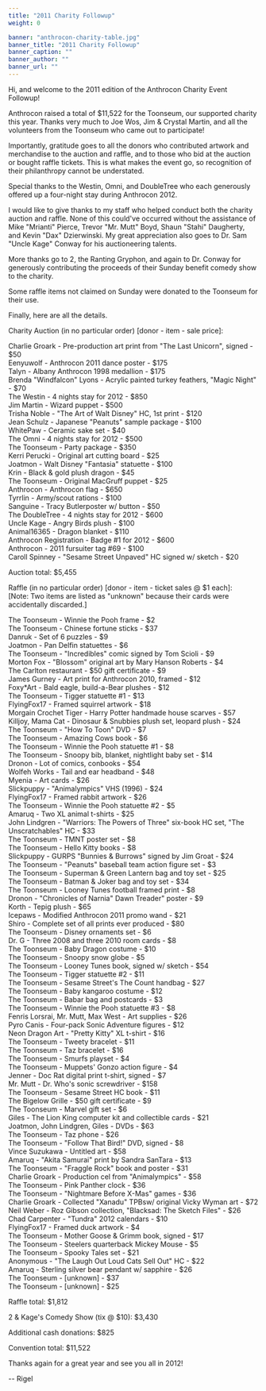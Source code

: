 ```yaml
---
title: "2011 Charity Followup"
weight: 0

banner: "anthrocon-charity-table.jpg"
banner_title: "2011 Charity Followup"
banner_caption: ""
banner_author: ""
banner_url: ""
---
```


Hi, and welcome to the 2011 edition of the Anthrocon Charity Event Followup!

Anthrocon raised a total of $11,522 for the Toonseum, our supported charity this year. Thanks very much to Joe Wos, Jim &amp; Crystal Martin, and all the volunteers from the Toonseum who came out to participate!

Importantly, gratitude goes to all the donors who contributed artwork and merchandise to the auction and raffle, and to those who bid at the auction or bought raffle tickets. This is what makes the event go, so recognition of their philanthropy cannot be understated.

Special thanks to the Westin, Omni, and DoubleTree who each generously offered up a four-night stay during Anthrocon 2012.

I would like to give thanks to my staff who helped conduct both the charity auction and raffle. None of this could've occurred without the assistance of Mike "Mrianti" Pierce, Trevor "Mr. Mutt" Boyd, Shaun "Stahi" Daugherty, and Kevin "Dax" Dzierwinski. My great appreciation also goes to Dr. Sam "Uncle Kage" Conway for his auctioneering talents.

More thanks go to 2, the Ranting Gryphon, and again to Dr. Conway for generously contributing the proceeds of their Sunday benefit comedy show to the charity.

Some raffle items not claimed on Sunday were donated to the Toonseum for their use.

Finally, here are all the details.

Charity Auction (in no particular order) [donor - item - sale price]:

Charlie Groark - Pre-production art print from "The Last Unicorn", signed - $50<br>
Eenyuwolf - Anthrocon 2011 dance poster - $175<br>
Talyn - Albany Anthrocon 1998 medallion - $175<br>
Brenda "Windfalcon" Lyons - Acrylic painted turkey feathers, "Magic Night" - $70<br>
The Westin - 4 nights stay for 2012 - $850<br>
Jim Martin - Wizard puppet - $500<br>
Trisha Noble - "The Art of Walt Disney" HC, 1st print - $120<br>
Jean Schulz - Japanese "Peanuts" sample package - $100<br>
WhitePaw - Ceramic sake set - $40<br>
The Omni - 4 nights stay for 2012 - $500<br>
The Toonseum - Party package - $350<br>
Kerri Perucki - Original art cutting board - $25<br>
Joatmon - Walt Disney "Fantasia" statuette - $100<br>
Krin - Black &amp; gold plush dragon - $45<br>
The Toonseum - Original MacGruff puppet - $25<br>
Anthrocon - Anthrocon flag - $650<br>
Tyrrlin - Army/scout rations - $100<br>
Sanguine - Tracy Butlerposter w/ button - $50<br>
The DoubleTree - 4 nights stay for 2012 - $600<br>
Uncle Kage - Angry Birds plush - $100<br>
Animal16365 - Dragon blanket - $110<br>
Anthrocon Registration - Badge #1 for 2012 - $600<br>
Anthrocon - 2011 fursuiter tag #69 - $100<br>
Caroll Spinney - "Sesame Street Unpaved" HC signed w/ sketch - $20

Auction total: $5,455

Raffle (in no particular order) [donor - item - ticket sales @ $1 each]:<br>
[Note: Two items are listed as "unknown" because their cards were accidentally discarded.]

The Toonseum - Winnie the Pooh frame - $2<br>
The Toonseum - Chinese fortune sticks - $37<br>
Danruk - Set of 6 puzzles - $9<br>
Joatmon - Pan Delfin statuettes - $6<br>
The Toonseum - "Incredibles" comic signed by Tom Scioli - $9<br>
Morton Fox - "Blossom" original art by Mary Hanson Roberts - $4<br>
The Carlton restaurant - $50 gift certificate - $9<br>
James Gurney - Art print for Anthrocon 2010, framed - $12<br>
Foxy*Art - Bald eagle, build-a-Bear plushes - $12<br>
The Toonseum - Tigger statuette #1 - $13<br>
FlyingFox17 - Framed squirrel artwork - $18<br>
Morgain Crochet Tiger - Harry Potter handmade house scarves - $57<br>
Killjoy, Mama Cat - Dinosaur &amp; Snubbies plush set, leopard plush - $24<br>
The Toonseum - "How To Toon" DVD - $7<br>
The Toonseum - Amazing Cows book - $6<br>
The Toonseum - Winnie the Pooh statuette #1 - $8<br>
The Toonseum - Snoopy bib, blanket, nightlight baby set - $14<br>
Dronon - Lot of comics, conbooks - $54<br>
Wolfeh Works - Tail and ear headband - $48<br>
Myenia - Art cards - $26<br>
Slickpuppy - "Animalympics" VHS (1996) - $24<br>
FlyingFox17 - Framed rabbit artwork - $26<br>
The Toonseum - Winnie the Pooh statuette #2 - $5<br>
Amaruq - Two XL animal t-shirts - $25<br>
John Lindgren - "Warriors: The Powers of Three" six-book HC set, "The Unscratchables" HC - $33<br>
The Toonseum - TMNT poster set - $8<br>
The Toonseum - Hello Kitty books - $8<br>
Slickpuppy - GURPS "Bunnies &amp; Burrows" signed by Jim Groat - $24<br>
The Toonseum - "Peanuts" baseball team action figure set - $3<br>
The Toonseum - Superman &amp; Green Lantern bag and toy set - $25<br>
The Toonseum - Batman &amp; Joker bag and toy set - $34<br>
The Toonseum - Looney Tunes football framed print - $8<br>
Dronon - "Chronicles of Narnia" Dawn Treader" poster - $9<br>
Korth - Tepig plush - $65<br>
Icepaws - Modified Anthrocon 2011 promo wand - $21<br>
Shiro - Complete set of all prints ever produced - $80<br>
The Toonseum - Disney ornaments set - $6<br>
Dr. G - Three 2008 and three 2010 room cards - $8<br>
The Toonseum - Baby Dragon costume - $10<br>
The Toonseum - Snoopy snow globe - $5<br>
The Toonseum - Looney Tunes book, signed w/ sketch - $54<br>
The Toonseum - Tigger statuette #2 - $11<br>
The Toonseum - Sesame Street's The Count handbag - $27<br>
The Toonseum - Baby kangaroo costume - $12<br>
The Toonseum - Babar bag and postcards - $3<br>
The Toonseum - Winnie the Pooh statuette #3 - $8<br>
Fenris Lorsrai, Mr. Mutt, Max West - Art supplies - $26<br>
Pyro Canis - Four-pack Sonic Adventure figures - $12<br>
Neon Dragon Art - "Pretty Kitty" XL t-shirt - $16<br>
The Toonseum - Tweety bracelet - $11<br>
The Toonseum - Taz bracelet - $16<br>
The Toonseum - Smurfs playset - $4<br>
The Toonseum - Muppets' Gonzo action figure - $4<br>
Jenner - Doc Rat digital print t-shirt, signed - $7<br>
Mr. Mutt - Dr. Who's sonic screwdriver - $158<br>
The Toonseum - Sesame Street HC book - $11<br>
The Bigelow Grille - $50 gift certificate - $9<br>
The Toonseum - Marvel gift set - $6<br>
Giles - The Lion King computer kit and collectible cards - $21<br>
Joatmon, John Lindgren, Giles - DVDs - $63<br>
The Toonseum - Taz phone - $26<br>
The Toonseum - "Follow That Bird!" DVD, signed - $8<br>
Vince Suzukawa - Untitled art - $58<br>
Amaruq - "Akita Samurai" print by Sandra SanTara - $13<br>
The Toonseum - "Fraggle Rock" book and poster - $31<br>
Charlie Groark - Production cel from "Animalympics" - $58<br>
The Toonseum - Pink Panther clock - $36<br>
The Toonseum - "Nightmare Before X-Mas" games - $36<br>
Charlie Groark - Collected "Xanadu" TPBsw/ original Vicky Wyman art - $72<br>
Neil Weber - Roz Gibson collection, "Blacksad: The Sketch Files" - $26<br>
Chad Carpenter - "Tundra" 2012 calendars - $10<br>
FlyingFox17 - Framed duck artwork - $4<br>
The Toonseum - Mother Goose &amp; Grimm book, signed - $17<br>
The Toonseum - Steelers quarterback Mickey Mouse - $5<br>
The Toonseum - Spooky Tales set - $21<br>
Anonymous - "The Laugh Out Loud Cats Sell Out" HC - $22<br>
Amaruq - Sterling silver bear pendant w/ sapphire - $26<br>
The Toonseum - [unknown] - $37<br>
The Toonseum - [unknown] - $25

Raffle total: $1,812

2 &amp; Kage's Comedy Show (tix @ $10): $3,430

Additional cash donations: $825

Convention total: $11,522

Thanks again for a great year and see you all in 2012!

-- Rigel
